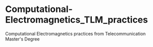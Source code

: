 # Computational-Electromagnetics_TLM_practices
Computational Electromagnetics practices from Telecommunication Master's Degree
